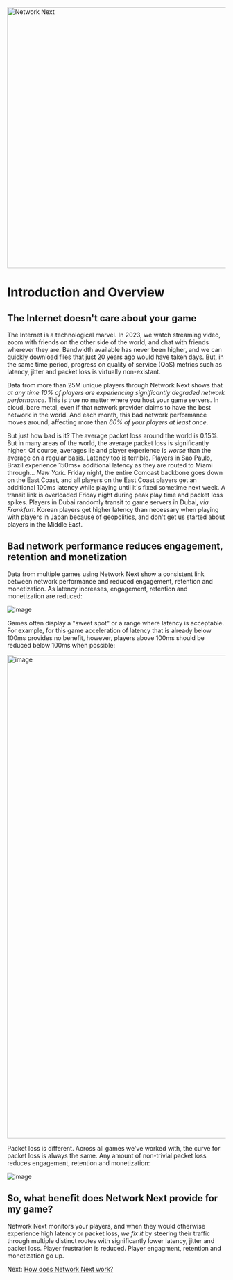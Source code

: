 <img src="https://static.wixstatic.com/media/799fd4_0512b6edaeea4017a35613b4c0e9fc0b~mv2.jpg/v1/fill/w_1200,h_140,al_c,q_80,usm_0.66_1.00_0.01/networknext_logo_colour_black_RGB_tightc.jpg" alt="Network Next" width="600"/>

<br>

# Introduction and Overview

## The Internet doesn't care about your game

The Internet is a technological marvel. In 2023, we watch streaming video, zoom with friends on the other side of the world, and chat with friends wherever they are. Bandwidth available has never been higher, and we can quickly download files that just 20 years ago would have taken days. But, in the same time period, progress on quality of service (QoS) metrics such as latency, jitter and packet loss is virtually non-existant.

Data from more than 25M unique players through Network Next shows that _at any time 10% of players are experiencing significantly degraded network performance_. This is true no matter where you host your game servers. In cloud, bare metal, even if that network provider claims to have the best network in the world. And each month, this bad network performance moves around, affecting more than _60% of your players at least once_.

But just how bad is it? The average packet loss around the world is 0.15%. But in many areas of the world, the average packet loss is significantly higher. Of course, averages lie and player experience is _worse_ than the average on a regular basis. Latency too is terrible. Players in Sao Paulo, Brazil experience 150ms+ additional latency as they are routed to Miami through... _New York_. Friday night, the entire Comcast backbone goes down on the East Coast, and all players on the East Coast players get an additional 100ms latency while playing until it's fixed sometime next week. A transit link is overloaded Friday night during peak play time and packet loss spikes. Players in Dubai randomly transit to game servers in Dubai, _via Frankfurt_. Korean players get higher latency than necessary when playing with players in Japan because of geopolitics, and don't get us started about players in the Middle East.

## Bad network performance reduces engagement, retention and monetization

Data from multiple games using Network Next show a consistent link between network performance and reduced engagement, retention and monetization. As latency increases, engagement, retention and monetization are reduced:

![image](https://github.com/networknext/next/assets/696656/c21bf22d-6352-4162-a085-709c4571cbe9)

Games often display a "sweet spot" or a range where latency is acceptable. For example, for this game acceleration of latency that is already below 100ms provides no benefit, however, players above 100ms should be reduced below 100ms when possible:

<img width="1112" alt="image" src="https://github.com/networknext/next/assets/696656/3c00fd6f-8825-430c-b34a-bac37c68d916">

Packet loss is different. Across all games we've worked with, the curve for packet loss is always the same. Any amount of non-trivial packet loss reduces engagement, retention and monetization:

![image](https://github.com/networknext/next/assets/696656/e224ef24-e52c-4613-82bf-576b005adaf9)

## So, what benefit does Network Next provide for my game?

Network Next monitors your players, and when they would otherwise experience high latency or packet loss, _we fix it_ by steering their traffic through multiple distinct routes with significantly lower latency, jitter and packet loss. Player frustration is reduced. Player engagment, retention and monetization go up.

Next: [How does Network Next work?](how_does_network_next_work.md)

